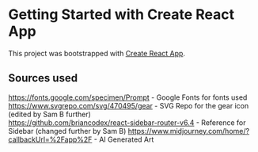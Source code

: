 # Getting Started with Create React App

This project was bootstrapped with [Create React App](https://github.com/facebook/create-react-app).

## Sources used

https://fonts.google.com/specimen/Prompt - Google Fonts for fonts used  
https://www.svgrepo.com/svg/470495/gear - SVG Repo for the gear icon (edited by Sam B further)  
https://github.com/briancodex/react-sidebar-router-v6.4 - Reference for Sidebar (changed further by Sam B) 
https://www.midjourney.com/home/?callbackUrl=%2Fapp%2F - AI Generated Art  